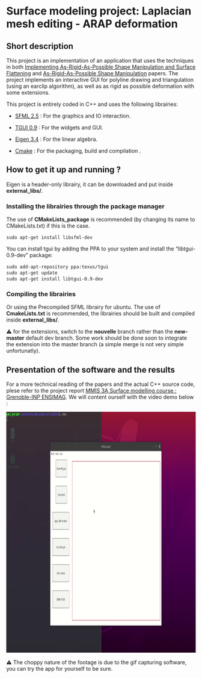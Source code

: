 # Surface modeling project: Laplacian mesh editing - ARAP deformation 


## Short description

This project is an implementation of an application that uses the techniques in both [Implementing As-Rigid-As-Possible Shape Manipulation and Surface Flattening](https://www-ui.is.s.u-tokyo.ac.jp/~takeo/papers/takeo_jgt09_arapFlattening.pdf) and [As-Rigid-As-Possible Shape Manipulation](https://www-ui.is.s.u-tokyo.ac.jp/~takeo/papers/rigid.pdf) papers. The project implements an interactive GUI for polyline drawing and triangulation (using an earclip algorithm), as well as as rigid as possible deformation with some extensions.

This project is entirely coded in C++ and uses the following librairies:

* [SFML 2.5](https://www.sfml-dev.org/) : For the graphics and IO interaction.

* [TGUI 0.9](https://tgui.eu/) : For the widgets and GUI.

* [Eigen 3.4](https://eigen.tuxfamily.org/index.php?title=Main_Page) : For the linear algebra.

* [Cmake](https://cmake.org/) : For the packaging, build and compilation .


## How to get it up and running ?

Eigen is a header-only librairy, it can be downloaded and put inside **external_libs/**. 


### Installing the librairies through the package manager

The use of **CMakeLists_package** is recommended (by changing its name to CMakeLists.txt) if this is the case.

```shell
sudo apt-get install libsfml-dev
```

You can install tgui by adding the PPA to your system and install the “libtgui-0.9-dev” package:

```shell
sudo add-apt-repository ppa:texus/tgui
sudo apt-get update
sudo apt-get install libtgui-0.9-dev
```

### Compiling the librairies

Or using the Precompiled SFML librairy for ubuntu. The use of **CmakeLists.txt** is recommended, the librairies should be built and compiled inside  **external_libs/**.

:warning: for the extensions, switch to the **nouvelle** branch rather than the **new-master** default dev branch. Some work should be done soon to integrate the extension into the master branch (a simple merge is not very simple unfortunatly).

## Presentation of the software and the results

For a more technical reading of the papers and the actual C++ source code, plese refer to the project report [MMIS 3A Surface modelling course : Grenoble-INP ENSIMAG](https://www.overleaf.com/read/qtjhrcfhmjfw). We will content ourself with the video demo below : 

<img src="projet_surf_mod/Results/demo.gif" width="840" height="640" />

:warning: The choppy nature of the footage is due to the gif capturing software, you can try the app for yourself to be sure.
 

